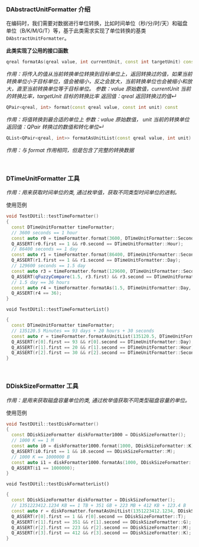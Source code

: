 

### DAbstractUnitFormatter 介绍

在编码时，我们需要对数据进行单位转换，比如时间单位（秒/分/时/天）和磁盘单位（B/K/M/G/T）等，基于此类需求实现了单位转换的基类 `DAbstractUnitFormatter`。

**此类实现了公用的接口函数**

```cpp
qreal formatAs(qreal value, int currentUnit, const int targetUnit) const
```

*作用：将传入的值从当前转换单位转换到目标单位上，返回转换过的值，如果当前转换单位小于目标单位，值会被缩小，反之会放大，当前转换单位也会被缩小和放大，直至当前转换单位等于目标单位。*
*参数：value 原始数值，currentUnit 当前的转换比率，targetUnit 目标的转换比率*
*返回值：qreal 返回转换过的值*↵

```cpp
QPair<qreal, int> format(const qreal value, const int unit) const
```

*作用：将值转换到最合适的单位上*
*参数：value 原始数值， unit 当前的转换单位*
*返回值：QPair 转换过的数值和转化单位*↵

```cpp
QList<QPair<qreal, int>> formatAsUnitList(const qreal value, int unit) const
```

*作用：与 format 作用相同，但是包含了完整的转换数据*

<br>

### DTimeUnitFormatter 工具

*作用：用来获取时间单位的类, 通过枚举值，获取不同类型时间单位的进制。*

使用范例

```cpp
void TestDUtil::testTimeFormatter()
{
  const DTimeUnitFormatter timeFormatter;
  // 3600 seconds == 1 hour
  const auto r0 = timeFormatter.format(3600, DTimeUnitFormatter::Seconds);
  Q_ASSERT(r0.first == 1 && r0.second == DTimeUnitFormatter::Hour);
  // 86400 seconds == 1 day
  const auto r1 = timeFormatter.format(86400, DTimeUnitFormatter::Seconds);
  Q_ASSERT(r1.first == 1 && r1.second == DTimeUnitFormatter::Day);
  // 129600 seconds == 1.5 day
  const auto r3 = timeFormatter.format(129600, DTimeUnitFormatter::Seconds);
  Q_ASSERT(qFuzzyCompare(1.5, r3.first) && r3.second == DTimeUnitFormatter::Day);
  // 1.5 day == 36 hours
  const auto r4 = timeFormatter.formatAs(1.5, DTimeUnitFormatter::Day, DTimeUnitFormatter::Hour);
  Q_ASSERT(r4 == 36);
}
```

`void TestDUtil::testTimeFormatterList()`

```cpp
{
  const DTimeUnitFormatter timeFormatter;
  // 135120.5 Minutes == 93 days + 20 hours + 30 seconds
  const auto r = timeFormatter.formatAsUnitList(135120.5, DTimeUnitFormatter::Minute);
  Q_ASSERT(r[0].first == 93 && r[0].second == DTimeUnitFormatter::Day);
  Q_ASSERT(r[1].first == 20 && r[1].second == DTimeUnitFormatter::Hour);
  Q_ASSERT(r[2].first == 30 && r[2].second == DTimeUnitFormatter::Seconds);
}
```

<br>

### DDiskSizeFormatter 工具

*作用：是用来获取磁盘容量单位的类, 通过枚举值获取不同类型磁盘容量的单位。*

使用范例

```cpp
void TestDUtil::testDiskFormatter()
{
  const DDiskSizeFormatter diskFormatter1000 = DDiskSizeFormatter();
  // 1000 K == 1 M
  const auto i0 = diskFormatter1000.format(1000, DDiskSizeFormatter::K);
  Q_ASSERT(i0.first == 1 && i0.second == DDiskSizeFormatter::M);
  // 1000 K == 1000000 B
  const auto i1 = diskFormatter1000.formatAs(1000, DDiskSizeFormatter::K, DDiskSizeFormatter::B);
  Q_ASSERT(i1 == 1000000);
}
```

`void TestDUtil::testDiskFormatterList()`

```cpp
{
  const DDiskSizeFormatter diskFormatter = DDiskSizeFormatter();
  // 1351223412.1234 KB == 1 TB + 351 GB + 223 MB + 412 KB + 123.4 B
  const auto r = diskFormatter.formatAsUnitList(1351223412.1234, DDiskSizeFormatter::K);
  Q_ASSERT(r[0].first == 1 && r[0].second == DDiskSizeFormatter::T);
  Q_ASSERT(r[1].first == 351 && r[1].second == DDiskSizeFormatter::G);
  Q_ASSERT(r[2].first == 223 && r[2].second == DDiskSizeFormatter::M);
  Q_ASSERT(r[3].first == 412 && r[3].second == DDiskSizeFormatter::K);
}
```